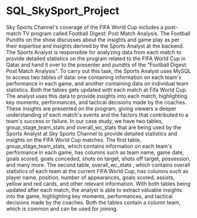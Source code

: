# SQL_SkySport_Project
Sky Sports Channel's coverage of the FIFA World Cup includes a post-match TV program called Football Digest: Post Match Analysis.
The Football Pundits on the show discusses about the insights and game play as per their expertise and insights derived by the Sports Analyst at the backend. The Sports Analyst is responsible for analyzing data from each match to provide detailed statistics on the program related to the FIFA World Cup in Qatar and hand it over to the presenter and pundits of the "Football Digest: Post Match Analysis". 
To carry out this task, the Sports Analyst uses MySQL to access two tables of data: one containing information on each team's performance in each game, and another containing data on individual team statistics. Both the tables gets updated with each match at Fifa World Cup. The analyst uses this data to provide insights into each match, highlighting key moments, performances, and tactical decisions made by the coaches. These insights are presented on the program, giving viewers a deeper understanding of each match's events and the factors that contributed to a team's success or failure.
In our case study, we have two tables, group_stage_team_stats and overall_wc_stats that are being used by the Sports Analyst at Sky Sports Channel to provide detailed statistics and insights on the FIFA World Cup matches. The first table, group_stage_team_stats, which contains information on each team's performance in each game, has columns such as team name, game date, goals scored, goals conceded, shots on target, shots off target, possession, and many more. The second table, overall_wc_stats , which contains overall statistics of each team at the current FIFA World Cup, has columns such as player name, position, number of appearances, goals scored, assists, yellow and red cards, and other relevant information. With both tables being updated after each match, the analyst is able to extract valuable insights into the game, highlighting key moments, performances, and tactical decisions made by the coaches. Both the tables contain a column team, which is common and can be used for joining.
